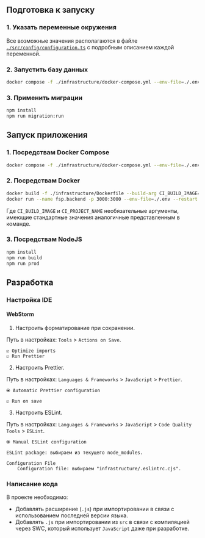 ## Подготовка к запуску

### 1. Указать переменные окружения
Все возможные значения располагаются в файле [`./src/config/configuration.ts`](./src/config/configuration.ts) 
с подробным описанием каждой переменной.

### 2. Запустить базу данных
```bash
docker compose -f ./infrastructure/docker-compose.yml --env-file=./.env up -d postgres
```

### 3. Применить миграции
```bash
npm install
npm run migration:run
```

## Запуск приложения

### 1. Посредствам Docker Compose
```bash
docker compose -f ./infrastructure/docker-compose.yml --env-file=./.env up -d backend
```

### 2. Посредствам Docker
```bash
docker build -f ./infrastructure/Dockerfile --build-arg CI_BUILD_IMAGE=node:22.16.0-alpine --build-arg CI_PROJECT_NAME=backend -t fsp.backend:latest .
docker run --name fsp.backend -p 3000:3000 --env-file=./.env --restart unless-stopped -d fsp.backend:latest
```

Где `CI_BUILD_IMAGE` и `CI_PROJECT_NAME` необязательные аргументы,
имеющие стандартные значения аналогичные представленным в команде.

### 3. Посредствам NodeJS
```bash
npm install
npm run build
npm run prod
```

## Разработка

### Настройка IDE

#### WebStorm

1. Настроить форматирование при сохранении.

Путь в настройках: `Tools` > `Actions on Save`.

```
☑ Optimize imports
☑ Run Prettier
```

2. Настроить Prettier.

Путь в настройках: `Languages & Frameworks` > `JavaScript` > `Prettier`.

```
⦿ Automatic Prettier configuration

☑ Run on save
```

3. Настроить ESLint.

Путь в настройках: `Languages & Frameworks` > `JavaScript` > `Code Quality Tools` > `ESLint`.

```
⦿ Manual ESLint configuration

ESLint package: выбираем из текущего node_modules.

Configuration File
    Configuration file: выбираем "infrastructure/.eslintrc.cjs".
```

### Написание кода

В проекте необходимо:

- Добавлять расширение (`.js`) при импортировании
  в связи с использованием последней версии языка.
- Добавлять `.js` при импортировании из `src`
  в связи с компиляцией через SWC, который использует `JavaScript`
  даже при разработке.
